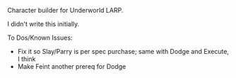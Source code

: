 Character builder for Underworld LARP.

I didn't write this initially.

To Dos/Known Issues:

- Fix it so Slay/Parry is per spec purchase; same with Dodge and Execute, I think
- Make Feint another prereq for Dodge